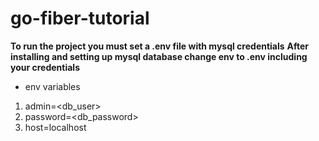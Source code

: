 # go-fiber-tutorial

**To run the project you must set a .env file with mysql credentials**
**After installing and setting up mysql database change env to .env including your credentials** 


* env variables

1. admin=<db_user>
2. password=<db_password>
3. host=localhost
